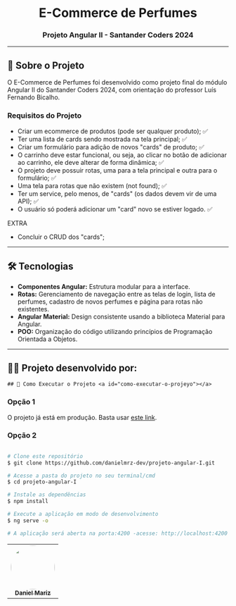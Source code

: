 <h1 align="center">E-Commerce de Perfumes</h1>

<h3 align="center">Projeto Angular II - Santander Coders 2024</h3>

---

## 🚀 Sobre o Projeto <a id="sobre-o-projeto"></a>

O E-Commerce de Perfumes foi desenvolvido como projeto final do módulo Angular II do Santander Coders 2024, com orientação do professor Luís Fernando Bicalho.

### Requisitos do Projeto
- Criar um ecommerce de produtos (pode ser qualquer produto); ✅
- Ter uma lista de cards sendo mostrada na tela principal; ✅
- Criar um formulário para adição de novos "cards" de produto; ✅
- O carrinho deve estar funcional, ou seja, ao clicar no botão de adicionar ao carrinho, ele deve alterar de forma dinâmica; ✅
- O projeto deve possuir rotas, uma para a tela principal e outra para o formulário; ✅
- Uma tela para rotas que não existem (not found); ✅
- Ter um service, pelo menos, de "cards" (os dados devem vir de uma API); ✅
- O usuário só poderá adicionar um "card" novo se estiver logado. ✅

EXTRA
- Concluir o CRUD dos "cards";

---
## 🛠 Tecnologias <a id="tecnologias"></a>
- **Componentes Angular:** Estrutura modular para a interface.
- **Rotas:** Gerenciamento de navegação entre as telas de login, lista de perfumes, cadastro de novos perfumes e página para rotas não existentes.
- **Angular Material:** Design consistente usando a biblioteca Material para Angular.
- **POO:** Organização do código utilizando princípios de Programação Orientada a Objetos.

---

## 👨‍💻 Projeto desenvolvido por:

<table>
  <tr>
    <td align="center">
      <a href="https://www.linkedin.com/in/danielmrz-dev/">
        <img style="border-radius: 50%;" src="https://avatars.githubusercontent.com/u/137360936?v=4" width="100px;." alt=""/>
        <br />
        <sub><b>Daniel Mariz</b></sub>
      </a>
      <br />
      <a href="https://www.linkedin.com/in/danielmrz-dev/" title="Lead Developer "></a>
    </td>



    ## 🚀 Como Executar o Projeto <a id="como-executar-o-projeyo"></a>

### Opção 1

O projeto já está em produção. Basta usar [este link](https://projeto-angular-ii.vercel.app/).

### Opção 2

```bash

# Clone este repositório
$ git clone https://github.com/danielmrz-dev/projeto-angular-I.git

# Acesse a pasta do projeto no seu terminal/cmd
$ cd projeto-angular-I

# Instale as dependências
$ npm install

# Execute a aplicação em modo de desenvolvimento
$ ng serve -o

# A aplicação será aberta na porta:4200 -acesse: http://localhost:4200
```
  
</tr>
</table>
